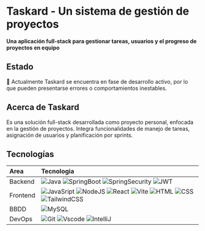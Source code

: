 # Taskard - Un sistema de gestión de proyectos
**Una aplicación full-stack para gestionar tareas, usuarios y el progreso de proyectos en equipo**

## Estado
🚧 Actualmente Taskard se encuentra en fase de desarrollo activo, por lo que pueden presentarse errores o comportamientos inestables.

## Acerca de Taskard
Es una solución full-stack desarrollada como proyecto personal, enfocada en la gestión de proyectos. Integra funcionalidades de manejo de tareas, asignación de usuarios y planificación por sprints.

## Tecnologías
| Area             | Tecnologia            |
|:------------------|:----------------------|
|Backend            |![Java](https://img.shields.io/badge/Java-ED8B00?style=for-the-badge&logo=openjdk&logoColor=white) ![SpringBoot](https://img.shields.io/badge/Spring-6DB33F?style=for-the-badge&logo=spring&logoColor=white) ![SpringSecurity](https://img.shields.io/badge/Spring_Security-6DB33F?style=for-the-badge&logo=Spring-Security&logoColor=white) ![JWT](https://img.shields.io/badge/json%20web%20tokens-323330?style=for-the-badge&logo=json-web-tokens&logoColor=pink)|
|Frontend           |![JavaSript](https://img.shields.io/badge/JavaScript-F7DF1E?style=for-the-badge&logo=javascript&logoColor=black) ![NodeJS](https://img.shields.io/badge/Node.js-43853D?style=for-the-badge&logo=node.js&logoColor=white) ![React](https://img.shields.io/badge/React-20232A?style=for-the-badge&logo=react&logoColor=61DAFB) ![Vite](https://img.shields.io/badge/vite-%23646CFF.svg?style=for-the-badge&logo=vite&logoColor=white) ![HTML](https://img.shields.io/badge/html5-%23E34F26.svg?style=for-the-badge&logo=html5&logoColor=white) ![CSS](https://img.shields.io/badge/css3-%231572B6.svg?style=for-the-badge&logo=css3&logoColor=white) ![TailwindCSS](https://img.shields.io/badge/Tailwind_CSS-38B2AC?style=for-the-badge&logo=tailwind-css&logoColor=white)|
|BBDD          |![MySQL](https://img.shields.io/badge/MySQL-00000F?style=for-the-badge&logo=mysql&logoColor=white)|
|DevOps             |![Git](https://img.shields.io/badge/git-%23F05033.svg?style=for-the-badge&logo=git&logoColor=white) ![Vscode](https://img.shields.io/badge/VSCode-0078D4?style=for-the-badge&logo=visual%20studio%20code&logoColor=white) ![IntelliJ](https://img.shields.io/badge/Intellij%20Idea-000?logo=intellij-idea&style=for-the-badge)|

